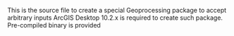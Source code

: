This is the source file to create a special Geoprocessing package to accept arbitrary inputs
ArcGIS Desktop 10.2.x is required to create such package.
Pre-compiled binary is provided

